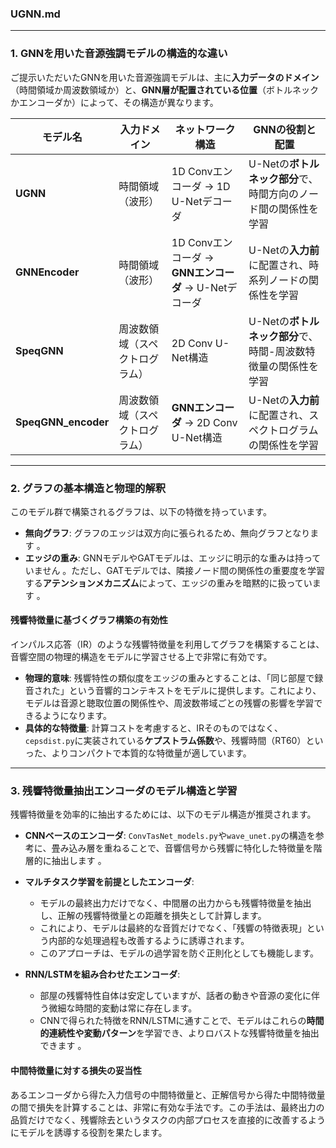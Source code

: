 ### UGNN.md

---

### 1. GNNを用いた音源強調モデルの構造的な違い

ご提示いただいたGNNを用いた音源強調モデルは、主に**入力データのドメイン**（時間領域か周波数領域か）と、**GNN層が配置されている位置**（ボトルネックかエンコーダか）によって、その構造が異なります。

| モデル名                 | 入力ドメイン     | ネットワーク構造                                         | GNNの役割と配置                                                   |
|----------------------|----------------|------------------------------------------------------|---------------------------------------------------------------|
| **UGNN** | 時間領域（波形）     | 1D Convエンコーダ -> 1D U-Netデコーダ                      | U-Netの**ボトルネック部分**で、時間方向のノード間の関係性を学習         |
| **GNNEncoder** | 時間領域（波形）     | 1D Convエンコーダ -> **GNNエンコーダ** -> U-Netデコーダ        | U-Netの**入力前**に配置され、時系列ノードの関係性を学習          |
| **SpeqGNN** | 周波数領域（スペクトログラム） | 2D Conv U-Net構造                                         | U-Netの**ボトルネック部分**で、時間-周波数特徴量の関係性を学習 |
| **SpeqGNN_encoder** | 周波数領域（スペクトログラム） | **GNNエンコーダ** -> 2D Conv U-Net構造                        | U-Netの**入力前**に配置され、スペクトログラムの関係性を学習 |

---

### 2. グラフの基本構造と物理的解釈

このモデル群で構築されるグラフは、以下の特徴を持っています。

-   **無向グラフ**: グラフのエッジは双方向に張られるため、無向グラフとなります 。
-   **エッジの重み**: GNNモデルやGATモデルは、エッジに明示的な重みは持っていません 。ただし、GATモデルでは、隣接ノード間の関係性の重要度を学習する**アテンションメカニズム**によって、エッジの重みを暗黙的に扱っています 。

#### 残響特徴量に基づくグラフ構築の有効性

インパルス応答（IR）のような残響特徴量を利用してグラフを構築することは、音響空間の物理的構造をモデルに学習させる上で非常に有効です。
-   **物理的意味**: 残響特性の類似度をエッジの重みとすることは、「同じ部屋で録音された」という音響的コンテキストをモデルに提供します。これにより、モデルは音源と聴取位置の関係性や、周波数帯域ごとの残響の影響を学習できるようになります。
-   **具体的な特徴量**: 計算コストを考慮すると、IRそのものではなく、`cepsdist.py`に実装されている**ケプストラム係数**や、残響時間（RT60）といった、よりコンパクトで本質的な特徴量が適しています。

---

### 3. 残響特徴量抽出エンコーダのモデル構造と学習

残響特徴量を効率的に抽出するためには、以下のモデル構造が推奨されます。

-   **CNNベースのエンコーダ**: `ConvTasNet_models.py`や`wave_unet.py`の構造を参考に、畳み込み層を重ねることで、音響信号から残響に特化した特徴量を階層的に抽出します 。

-   **マルチタスク学習を前提としたエンコーダ**:
    * モデルの最終出力だけでなく、中間層の出力からも残響特徴量を抽出し、正解の残響特徴量との距離を損失として計算します。
    * これにより、モデルは最終的な音質だけでなく、「残響の特徴表現」という内部的な処理過程も改善するように誘導されます。
    * このアプローチは、モデルの過学習を防ぐ正則化としても機能します。

-   **RNN/LSTMを組み合わせたエンコーダ**:
    * 部屋の残響特性自体は安定していますが、話者の動きや音源の変化に伴う微細な時間的変動は常に存在します。
    * CNNで得られた特徴をRNN/LSTMに通すことで、モデルはこれらの**時間的連続性や変動パターン**を学習でき、よりロバストな残響特徴量を抽出できます 。

#### 中間特徴量に対する損失の妥当性
あるエンコーダから得た入力信号の中間特徴量と、正解信号から得た中間特徴量の間で損失を計算することは、非常に有効な手法です。この手法は、最終出力の品質だけでなく、残響除去というタスクの内部プロセスを直接的に改善するようにモデルを誘導する役割を果たします。